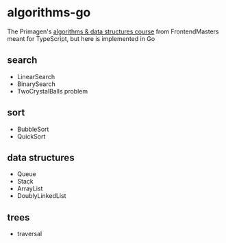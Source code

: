 # algorithms-go

The Primagen's [algorithms & data structures course](https://frontendmasters.com/courses/algorithms/) from FrontendMasters meant for TypeScript, but here is implemented in Go

## search

- LinearSearch
- BinarySearch
- TwoCrystalBalls problem

## sort

- BubbleSort
- QuickSort

## data structures

- Queue
- Stack
- ArrayList
- DoublyLinkedList

## trees

- traversal
